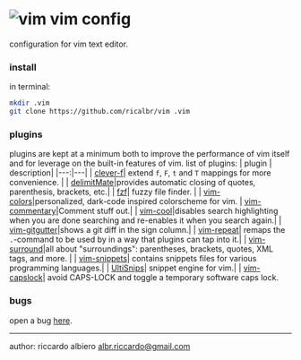 # ![vim](https://www.vim.org/images/vim32x32.gif) vim config

configuration for vim text editor.

### install
in terminal:
``` bash
mkdir .vim
git clone https://github.com/ricalbr/vim .vim
```

### plugins
plugins are kept at a minimum both to improve the performance of vim itself and for leverage on the built-in features of vim.
list of plugins:
| plugin | description|
|---:|---|
| [clever-f](https://github.com/rhysd/clever-f.vim)| extend `f`, `F`, `t` and `T` mappings for more convenience. |
| [delimitMate](https://github.com/Raimondi/delimitMate)|provides automatic closing of quotes, parenthesis, brackets, etc.|
| [fzf](https://github.com/junegunn/fzf)| fuzzy file finder. |
| [vim-colors](https://github.com/ricalbr/vim-colors)|personalized, dark-code inspired colorscheme for vim.
| [vim-commentary](https://github.com/tpope/vim-commentary)|Comment stuff out.|
| [vim-cool](https://github.com/romainl/vim-cool)|disables search highlighting when you are done searching and re-enables it when you search again.|
| [vim-gitgutter](https://github.com/airblade/vim-gitgutter)|shows a git diff in the sign column.|
| [vim-repeat](https://github.com/tpope/vim-repeat)| remaps the `.`-command to be used by in a way that plugins can tap into it.|
| [vim-surround](https://github.com/tpope/vim-surround)|all about "surroundings": parentheses, brackets, quotes, XML tags, and more. |
| [vim-snippets](https://github.com/honza/vim-snippets)| contains snippets files for various programming languages.|
| [UltiSnips](https://github.com/SirVer/ultisnips)| snippet engine for vim.|
| [vim-capslock](https://github.com/tpope/vim-capslock)| avoid CAPS-LOCK and toggle a temporary software caps lock.

### bugs
open a bug [here](https://github.com/ricalbr/vim/issues).

---
author: riccardo albiero albr.riccardo@gmail.com
